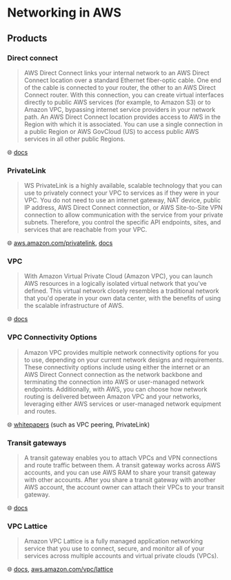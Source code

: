 # Networking in AWS

## Products

### Direct connect

> AWS Direct Connect links your internal network to an AWS Direct Connect location over a standard Ethernet fiber-optic cable.
> One end of the cable is connected to your router, the other to an AWS Direct Connect router.
> With this connection, you can create virtual interfaces directly to public AWS services (for example, to Amazon S3) or to Amazon VPC, bypassing internet service providers in your network path.
> An AWS Direct Connect location provides access to AWS in the Region with which it is associated.
> You can use a single connection in a public Region or AWS GovCloud (US) to access public AWS services in all other public Regions.

🌐 [docs](https://docs.aws.amazon.com/directconnect/latest/UserGuide/Welcome.html)

### PrivateLink

> WS PrivateLink is a highly available, scalable technology that you can use to privately connect your VPC to services as if they were in your VPC.
> You do not need to use an internet gateway, NAT device, public IP address, AWS Direct Connect connection, or AWS Site-to-Site VPN connection to allow communication with the service from your private subnets.
> Therefore, you control the specific API endpoints, sites, and services that are reachable from your VPC.

🌐 [aws.amazon.com/privatelink](https://aws.amazon.com/privatelink/), [docs](https://docs.aws.amazon.com/vpc/latest/privatelink/what-is-privatelink.html)

### VPC

> With Amazon Virtual Private Cloud (Amazon VPC), you can launch AWS resources in a logically isolated virtual network that you've defined.
> This virtual network closely resembles a traditional network that you'd operate in your own data center, with the benefits of using the scalable infrastructure of AWS.

🌐 [docs](https://docs.aws.amazon.com/vpc/latest/userguide/what-is-amazon-vpc.html)

### VPC Connectivity Options

> Amazon VPC provides multiple network connectivity options for you to use, depending on your current network designs and requirements.
> These connectivity options include using either the internet or an AWS Direct Connect connection as the network backbone and terminating the connection into AWS or user-managed network endpoints.
> Additionally, with AWS, you can choose how network routing is delivered between Amazon VPC and your networks, leveraging either AWS services or user-managed network equipment and routes.

🌐 [whitepapers](https://docs.aws.amazon.com/whitepapers/latest/aws-vpc-connectivity-options/welcome.html) (such as VPC peering, PrivateLink)

### Transit gateways

> A transit gateway enables you to attach VPCs and VPN connections and route traffic between them.
> A transit gateway works across AWS accounts, and you can use AWS RAM to share your transit gateway with other accounts.
> After you share a transit gateway with another AWS account, the account owner can attach their VPCs to your transit gateway.

🌐 [docs](https://docs.aws.amazon.com/vpc/latest/tgw/tgw-transit-gateways.html)

### VPC Lattice

> Amazon VPC Lattice is a fully managed application networking service that you use to connect, secure, and monitor all of your services across multiple accounts and virtual private clouds (VPCs).

🌐 [docs](https://docs.aws.amazon.com/vpc-lattice/latest/ug/what-is-vpc-lattice.html), [aws.amazon.com/vpc/lattice](https://aws.amazon.com/vpc/lattice/)
